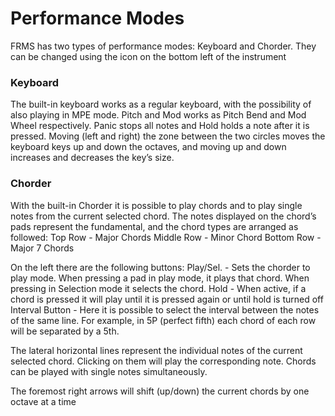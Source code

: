 # Performance Modes

FRMS has two types of performance modes: Keyboard and Chorder.
They can be changed using the icon on the bottom left of the instrument

### Keyboard

The built-in keyboard works as a regular keyboard, with the possibility of also playing in MPE mode. Pitch and Mod works as Pitch Bend and Mod Wheel respectively. Panic stops all notes and Hold holds a note after it is pressed.
Moving (left and right) the zone between the two circles moves the keyboard keys up and down the octaves, and moving up and down increases and decreases the key’s size.

### Chorder

With the built-in Chorder it is possible to play chords and to play single notes from the current selected chord.
The notes displayed on the chord’s pads represent the fundamental, and the chord types are arranged as followed:
Top Row - Major Chords
Middle Row - Minor Chord
Bottom Row - Major 7 Chords

On the left there are the following buttons:
Play/Sel. - Sets the chorder to play mode. When pressing a pad in play mode, it plays that chord. When pressing in Selection mode it selects the chord.
Hold - When active, if a chord is pressed it will play until it is pressed again or until hold is turned off
Interval Button - Here it is possible to select the interval between the notes of the same line. For example, in 5P (perfect fifth) each chord of each row will be separated by a 5th.

The lateral horizontal lines represent the individual notes of the current selected chord. Clicking on them will play the corresponding note. Chords can be played with single notes simultaneously.

The foremost right arrows will shift (up/down) the current chords by one octave at a time
